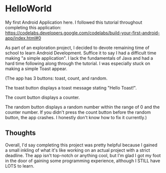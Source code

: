 # HelloWorld
My first Android Application here. I followed this tutorial throughout completing this application: https://codelabs.developers.google.com/codelabs/build-your-first-android-app/index.html#0

As part of an exploration project, I decided to devote remaining time of school to learn Android Development. Suffice it to say I had a difficult time making "a simple application". I lack the fundamentals of Java and had a hard time following along through the tutorial. I was especially stuck on making a simple Toast appear. 


(The app has 3 buttons: toast, count, and random.

The toast button displays a toast message stating "Hello Toast!".

The count button displays a counter.

The random button displays a random number within the range of 0 and the counter number. If you didn't press the count button before the random button, the app crashes. I honestly don't know how to fix it currently.)


## Thoughts
Overall, I'd say completing this project was pretty helpful because I gained a small inkling of what it's like working on an actual project with a strict deadline. The app isn't top-notch or anything cool, but I'm glad I got my foot in the door of gaining some programming experience, although I STILL have LOTS to learn.
